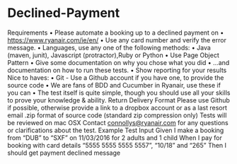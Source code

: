 # Declined-Payment
Requirements
• Please automate a booking up to a declined payment on
• https://www.ryanair.com/ie/en/
• Use any card number and verify the error message.
• Languages, use any one of the following methods:
• Java (maven, junit), Javascript (protractor),Ruby or Python
• Use Page Object Pattern
• Give some documentation on why you chose what you did
• …and documentation on how to run these tests.
• Show reporting for your results
Nice to haves:
• Git - Use a Github account if you have one, to provide the source code
• We are fans of BDD and Cucumber in Ryanair, use these if you can
• The test itself is quite simple, though you should use all your skills to prove your knowledge & ability.
Return Delivery Format
Please use Github if possible, otherwise provide a link to a dropbox account or as a last resort email .zip format of source code (standard zip compression only)
Tests will be reviewed on mac OSX
Contact
connollys@ryanair.com for any questions or clarifications about the test.
Example Test Input
Given I make a booking from “DUB” to “SXF” on 11/03/2016 for 2 adults and 1 child
When I pay for booking with card details “5555 5555 5555 5557”, “10/18” and “265”
Then I should get payment declined message
